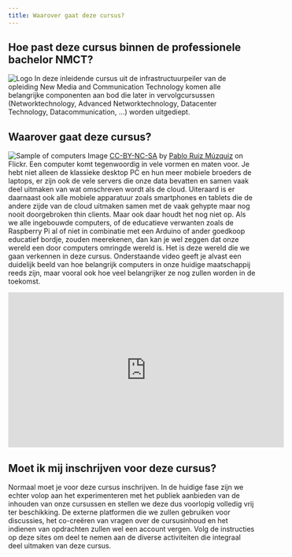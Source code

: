 ```yaml
---
title: Waarover gaat deze cursus?
---
```


## Hoe past deze cursus binnen de professionele bachelor NMCT?
![Logo]({{site.baseurl}}/img/nmct-exp-cl.png)
In deze inleidende cursus uit de infrastructuurpeiler van de opleiding New Media and Communication Technology komen alle belangrijke componenten aan bod die later in vervolgcursussen (Networktechnology, Advanced Networktechnology, Datacenter Technology, Datacommunication, ...) worden uitgediept.

## Waarover gaat deze cursus?
![Sample of computers]({{site.baseurl}}/img/3778910786_9583c1063b_z.jpg)
Image [CC-BY-NC-SA](https://creativecommons.org/licenses/by-sa/2.0/) by [Pablo Ruiz Múzquiz](https://www.flickr.com/photos/angelaypablo/860181962) on Flickr.
Een computer komt tegenwoordig in vele vormen en maten voor. Je hebt niet alleen de klassieke desktop PC en hun meer mobiele broeders de laptops, er zijn ook de vele servers die onze data bevatten en samen vaak deel uitmaken van wat omschreven wordt als de cloud. Uiteraard is er daarnaast ook alle mobiele apparatuur zoals smartphones en tablets die de andere zijde van de cloud uitmaken samen met de vaak gehypte maar nog nooit doorgebroken thin clients. Maar ook daar houdt het nog niet op. Als we alle ingebouwde computers, of de educatieve verwanten zoals de Raspberry Pi al of niet in combinatie met een Arduino of ander goedkoop educatief bordje, zouden meerekenen, dan kan je wel zeggen dat onze wereld een door computers omringde wereld is. Het is deze wereld die we gaan verkennen in deze cursus. Onderstaande video geeft je alvast een duidelijk beeld van hoe belangrijk computers in onze huidige maatschappij reeds zijn, maar vooral ook hoe veel belangrijker ze nog zullen worden in de toekomst.

<iframe width="560" height="315" src="https://www.youtube.com/embed/cXQrbxD9_Ng" frameborder="0" allowfullscreen></iframe>

## Moet ik mij inschrijven voor deze cursus?

Normaal moet je voor deze cursus inschrijven. In de huidige fase zijn we echter volop aan het experimenteren met het publiek aanbieden van de inhouden van onze cursussen en stellen we deze dus voorlopig volledig vrij ter beschikking. De externe platformen die we zullen gebruiken voor discussies, het co-creëren van vragen over de cursusinhoud en het indienen van opdrachten zullen wel een account vergen. Volg de instructies op deze sites om deel te nemen aan de diverse activiteiten die integraal deel uitmaken van deze cursus.





